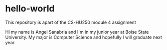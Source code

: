 # hello-world
This repository is apart of the CS-HU250 module 4 assignment

Hi my name is Angel Sanabria and I'm in my junior year at Boise State University. 
My major is Computer Science and hopefully I will graduate next year. 
